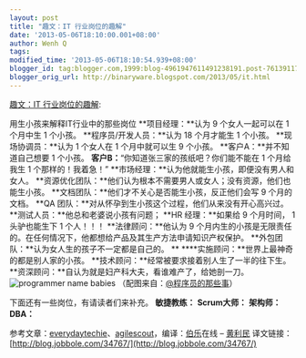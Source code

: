 ```yaml
---
layout: post
title: "趣文：IT 行业岗位的趣解"
date: '2013-05-06T18:10:00.001+08:00'
author: Wenh Q
tags:
modified_time: '2013-05-06T18:10:54.939+08:00'
blogger_id: tag:blogger.com,1999:blog-4961947611491238191.post-7613911781926342738
blogger_orig_url: http://binaryware.blogspot.com/2013/05/it.html
---
```

[趣文：IT
行业岗位的趣解](http://www.oschina.net/news/40241/delivery-a-baby-as-a-project-it-professionals-views):

用生小孩来解释IT行业中的那些岗位
**项目经理：**认为 9 个女人一起可以在 1 个月中生 1 个小孩。
**程序员/开发人员：**认为 18 个月才能生 1 个小孩。
**现场协调员：**认为 1 个女人在 1 个月中就可以生 9 个小孩。
**客户A：**并不知道自己想要 1 个小孩。
**客户B：**“你知道张三家的孩纸吧？你们能不能在 1 个月给我生 1
个那样的！我着急！”
**市场经理：**认为他就能生小孩，即便没有男人和女人。
**资源优化团队：**他们认为根本不需要男人或女人；没有资源，他们也能生小孩。
**文档团队：**他们才不关心是否能生小孩，反正他们会写 9 个月的文档。
**QA 团队：**对从怀孕到生小孩这个过程，他们从来没有开心高兴过。
**测试人员：**他总和老婆说小孩有问题；
**HR 经理：**如果给 9 个月时间， 1 头驴也能生下 1 个人！！！
**法律顾问：**他认为 9
个月内生的小孩是无限责任的。在任何情况下，他都想给产品及其生产方法申请知识产权保护。
**外包团队：**认为女人生的孩子不一定都是自己的。
** ****实施顾问：**世界上最神奇的都是别人家的小孩。
**技术顾问：**经常被要求接着别人生了一半的往下生。
**资深顾问：**自认为就是妇产科大夫，看谁难产了，给她剖一刀。
![programmer name
babies](http://static.oschina.net/uploads/img/201305/06065222_ozad.jpg "programmer name babies")
（配图来自：[@程序员的那些事](http://weibo.com/2093492691/xykw6dRIY)）

下面还有一些岗位，有请读者们来补充。
**敏捷教练：**
**Scrum大师：**
**架构师：**
**DBA：**

参考文章：[everydaytechie](http://www.everydaytechie.com/2011/09/18/delivery-a-baby-as-a-project-it-professionals-views/)、[agilescout](http://agilescout.com/humor-business-roles-and-designations-for-a-baby-humor/)，编译：[伯乐](http://www.jobbole.com/ "伯乐在线")在线
– [黄利民](http://blog.jobbole.com/author/%e9%bb%84%e5%88%a9%e6%b0%91/)
译文链接：[http://blog.jobbole.com/34767/](http://blog.jobbole.com/34767/)
